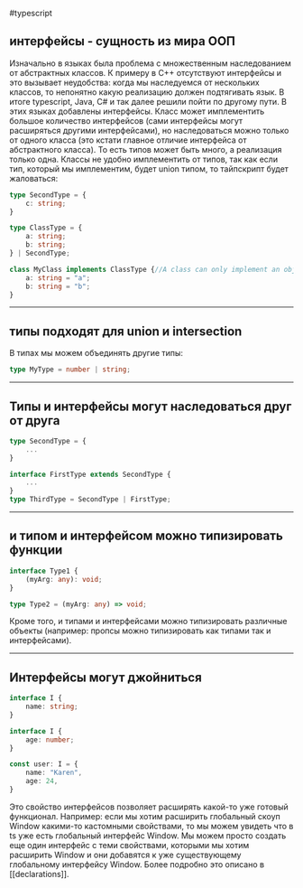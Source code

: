 #typescript 
## интерфейсы - сущность из мира ООП

Изначально в языках была проблема с множественным наследованием от абстрактных классов. К примеру в C++ отсутствуют интерфейсы и это вызывает неудобства: когда мы наследуемся от нескольких классов, то непонятно какую реализацию должен подтягивать язык. В итоге typescript, Java, C# и так далее решили пойти по другому пути. В этих языках добавлены интерфейсы. Класс может имплементить большое количество интерфейсов (сами интерфейсы могут расширяться другими интерфейсами), но наследоваться можно только от одного класса (это кстати главное отличие интерфейса от абстрактного класса). То есть типов может быть много, а реализация только одна.
Классы не удобно имплементить от типов, так как если тип, который мы имплементим, будет union типом, то тайпскрипт будет жаловаться:

```typescript
type SecondType = {
	c: string;
}

type ClassType = {
	a: string;
	b: string;
} | SecondType;

class MyClass implements ClassType {//A class can only implement an object type or intersection of object types with statically known members
	a: string = "a";
	b: string = "b";
}
```

---
## типы подходят для union и intersection

В типах мы можем объединять другие типы:

```typescript
type MyType = number | string;
```

---
## Типы и интерфейcы могут наследоваться друг от друга

```ts
type SecondType = {
	...
}

interface FirstType extends SecondType {
	...
}
type ThirdType = SecondType | FirstType;
```

---
## и типом и интерфейсом можно типизировать функции

```ts
interface Type1 {
	(myArg: any): void;
}

type Type2 = (myArg: any) => void;
```

Кроме того, и типами и интерфейсами можно типизировать различные объекты (например: пропсы можно типизировать как типами так и интерфейсами).

---
## Интерфейсы могут джойниться

```ts
interface I {
	name: string;
}

interface I {
	age: number;
}

const user: I = {
	name: "Karen",
	age: 24,
}
```

Это свойство интерфейсов позволяет расширять какой-то уже готовый функционал. Например: если мы хотим расширить глобальный скоуп Window какими-то кастомными свойствами, то мы можем увидеть что в ts уже есть глобальный интерфейс Window. Мы можем просто создать еще один интерфейс с теми свойствами, которыми мы хотим расширить Window и они добавятся к уже существующему глобальному интерфейсу Window. Более подробно это описано в [[declarations]].